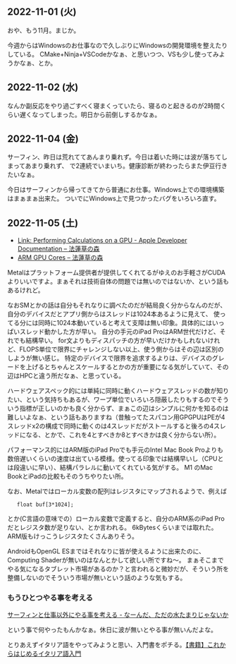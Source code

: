 ## 2022-11-01 (火)

おや、もう11月。まじか。

今週からはWindowsのお仕事なので久しぶりにWindowsの開発環境を整えたりしている。
CMake+Ninja+VSCodeかなぁ、と思いつつ、VSも少し使ってみようかなぁ、とか。

## 2022-11-02 (水)

なんか副反応をやり過ごすべく寝まくっていたら、寝るのと起きるのが2時間くらい遅くなってしまった。明日から前倒しするかなぁ。

## 2022-11-04 (金)

サーフィン、昨日は荒れててあんまり乗れず。今日は着いた時には波が落ちてしまってあまり乗れず、
で2連続でいまいち。健康診断が終わったらまた伊豆行きたいなぁ。

今日はサーフィンから帰ってきてから普通にお仕事。Windows上での環境構築はまぁまぁ出来た。
ついでにWindows上で見つかったバグをいろいろ直す。

## 2022-11-05 (土)

- [Link: Performing Calculations on a GPU - Apple Developer Documentation – 法蓮草の森](https://records.dodgson.org/2022/11/04/link-performing-calculations-on-a-gpu-apple-developer-documentation/)
- [ARM GPU Cores – 法蓮草の森](https://records.dodgson.org/2022/11/04/arm-gpu-cores/)

Metalはプラットフォーム提供者が提供してくれてるがゆえのお手軽さがCUDAよりいいですよ。まぁそれは技術自体の問題では無いのではないか、という話もあるけれど。

なおSMとかの話は自分もそれなりに調べたのだが結局良く分からなんのだが、自分のデバイスだとアプリ側からはスレッドは1024本あるように見えて、
使ってる分には同時に1024本動いていると考えて支障は無い印象。具体的にはいっぱいスレッド動かした方が早い。
自分の手元のiPad ProはARM世代だけど、それでも結構早い。
for文よりもディスパッチの方が早いだけかもしれないけれど、FLOPS単位で限界にチャレンジしない以上、使う側からはその辺は区別のしようが無い感じ。
特定のデバイスで限界を追求するよりは、デバイスのグレードを上げるとちゃんとスケールするとかの方が重要になる気がしていて、その辺はHPCと違う所だなぁ、と思っている。

ハードウェアスペック的には単純に同時に動くハードウェアスレッドの数が知りたい、という気持ちもあるが、ワープ単位でいろいろ隠蔽したりもするのでそういう指標が正しいのかも良く分からず、まぁこの辺はシンプルに何かを知るのは難しいよなぁ、という話もありますね（昔触ってたスパコン用GPGPUはPEが4スレッドx2の構成で同時に動くのは4スレッドだがストールすると後ろの4スレッドになる、とかで、これを4とすべきか8とすべきかは良く分からない所）。

パフォーマンス的にはARM版のiPad Proでも手元のIntel Mac Book Proよりも数倍遅いくらいの速度は出ている模様。使ってる印象では結構早いし（CPUとは段違いに早い）、結構パラレルに動いてくれている気がする。
M1 のMac BookとiPadの比較もそのうちやりたい所。

なお、Metalではローカル変数の配列はレジスタにマップされるようで、例えば

```
   float buf[3*1024];
```

とか(C言語の意味での）ローカル変数で定義すると、自分のARM系のiPad Proだとレジスタ数が足りない、とか言われる。
6kBytesくらいまでは取れた。ARM版もけっこうレジスタたくさんありそう。

AndroidもOpenGL ESまではそれなりに皆が使えるように出来たのに、Computing Shaderが無いのはなんとかして欲しい所ですね〜。
まぁそこまでやる気になるタブレット市場があるのか？と言われると微妙だが、そういう所を整備しないのでそういう市場が無いという話のような気もする。

### もうひとつやる事を考える

[サーフィンと仕事以外にやる事を考える - なーんだ、ただの水たまりじゃないか](https://karino2.github.io/2022/11/05/surf_work_and.html)

という事で何やったもんかなぁ。休日に波が無いとやる事が無いんだよな。

とりあえずイタリア語をやってみようと思い、入門書をポチる。[【書籍】これからはじめるイタリア語入門](【書籍】これからはじめるイタリア語入門.md)